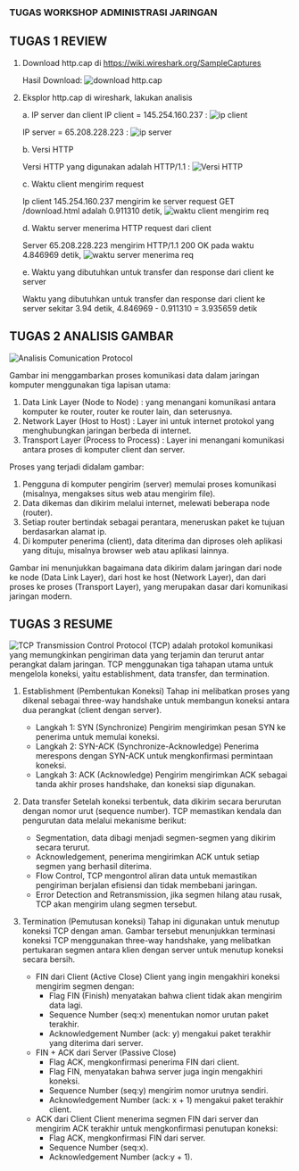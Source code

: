 ### TUGAS WORKSHOP ADMINISTRASI JARINGAN 

## TUGAS 1 REVIEW
  1. Download http.cap di https://wiki.wireshark.org/SampleCaptures

       Hasil Download:
       ![download http.cap](https://github.com/Kansaadeneva/AdminJaringan2025/blob/682c5d1cd44fcd3779a622d5ae407769afac5a53/Screenshot%202025-02-20%20190906.png)

     
  3. Eksplor http.cap di wireshark, lakukan analisis

     a. IP server dan client
      IP client = 145.254.160.237 :
      ![ip client](https://github.com/Kansaadeneva/AdminJaringan2025/blob/d4bf49b0a960fd9ab06b7c78fb5e57bb15eee6aa/Screenshot%202025-02-20%20202627.png)

      IP server = 65.208.228.223 :
      ![ip server](https://github.com/Kansaadeneva/AdminJaringan2025/blob/d4bf49b0a960fd9ab06b7c78fb5e57bb15eee6aa/Screenshot%202025-02-20%20202627.png)
     
     b. Versi HTTP

      Versi HTTP yang digunakan adalah HTTP/1.1 :
      ![Versi HTTP](https://github.com/Kansaadeneva/AdminJaringan2025/blob/c4d9edd1ac2e88e85067e7504ed0023f972f741e/Screenshot%202025-02-20%20192522.png)
     
     c. Waktu client mengirim request

      Ip client 145.254.160.237 mengirim ke server request GET /download.html adalah 0.911310 detik,
      ![waktu client mengirim req](https://github.com/Kansaadeneva/AdminJaringan2025/blob/acdbb602011e950d6a477dc147d655c4b422397f/Screenshot%202025-02-20%20193011.png)
     
     d. Waktu server menerima HTTP request dari client

      Server 65.208.228.223 mengirim HTTP/1.1 200 OK pada waktu 4.846969 detik,
      ![waktu server menerima req](https://github.com/Kansaadeneva/AdminJaringan2025/blob/75efbece904d4da8dae9a5edbb37ec1d4b246bdf/Screenshot%202025-02-20%20193021.png)
     
     e. Waktu yang dibutuhkan untuk transfer dan response dari client ke server

      Waktu yang dibutuhkan untuk transfer dan response dari client ke server sekitar 3.94 detik,
      4.846969 - 0.911310 = 3.935659 detik


## TUGAS 2 ANALISIS GAMBAR

![Analisis Comunication Protocol](https://github.com/Kansaadeneva/AdminJaringan2025/blob/abc47dd73f1e5b9af0ec48c0361e86d02d21a1f6/Screenshot%202025-02-20%20204512.png)

  Gambar ini menggambarkan proses komunikasi data dalam jaringan komputer menggunakan tiga lapisan utama:
  1. Data Link Layer (Node to Node) : yang menangani komunikasi antara komputer ke router, router ke router lain, dan seterusnya.
  2. Network Layer (Host to Host) : Layer ini untuk internet protokol yang menghubungkan jaringan berbeda di internet.
  3. Transport Layer (Process to Process) : Layer ini menangani komunikasi antara proses di komputer client dan server.

Proses yang terjadi didalam gambar:
  1. Pengguna di komputer pengirim (server) memulai proses komunikasi (misalnya, mengakses situs web atau mengirim file).
  2. Data dikemas dan dikirim melalui internet, melewati beberapa node (router).
  3. Setiap router bertindak sebagai perantara, meneruskan paket ke tujuan berdasarkan alamat ip.
  4. Di komputer penerima (client), data diterima dan diproses oleh aplikasi yang dituju, misalnya browser web atau aplikasi lainnya.

  Gambar ini menunjukkan bagaimana data dikirim dalam jaringan dari node ke node (Data Link Layer), dari host ke host (Network Layer), dan dari proses ke proses (Transport Layer), yang merupakan dasar dari komunikasi jaringan modern.


## TUGAS 3 RESUME
![TCP](https://github.com/Kansaadeneva/AdminJaringan2025/blob/f18c3f04e7126cb94fae67d315c0c3328f9c87eb/Screenshot%202025-02-20%20213333.png)
  Transmission Control Protocol (TCP) adalah protokol komunikasi yang memungkinkan pengiriman data yang terjamin dan terurut antar perangkat dalam jaringan. TCP menggunakan tiga tahapan utama untuk mengelola koneksi, yaitu establishment, data transfer, dan termination.
  1. Establishment (Pembentukan Koneksi)
     Tahap ini melibatkan proses yang dikenal sebagai three-way handshake untuk membangun koneksi antara dua perangkat (client dengan server).
     - Langkah 1: SYN (Synchronize)
         Pengirim mengirimkan pesan SYN ke penerima untuk memulai koneksi.
     - Langkah 2: SYN-ACK (Synchronize-Acknowledge)
         Penerima merespons dengan SYN-ACK untuk mengkonfirmasi permintaan koneksi.
     - Langkah 3: ACK (Acknowledge)
         Pengirim mengirimkan ACK sebagai tanda akhir proses handshake, dan koneksi siap digunakan.
       
  2. Data transfer
     Setelah koneksi terbentuk, data dikirim secara berurutan dengan nomor urut (sequence number). TCP memastikan kendala dan pengurutan data melalui mekanisme berikut:
     - Segmentation, data dibagi menjadi segmen-segmen yang dikirim secara terurut.
     - Acknowledgement, penerima mengirimkan ACK untuk setiap segmen yang berhasil diterima.
     - Flow Control, TCP mengontrol aliran data untuk memastikan pengiriman berjalan efisiensi dan tidak membebani jaringan.
     - Error Detection and Retransmission, jika segmen hilang atau rusak, TCP akan mengirim ulang segmen tersebut.
       
  3. Termination (Pemutusan koneksi)
     Tahap ini digunakan untuk menutup koneksi TCP dengan aman. Gambar tersebut menunjukkan terminasi koneksi TCP menggunakan three-way handshake, yang melibatkan pertukaran segmen antara klien dengan server untuk menutup koneksi secara bersih.
     - FIN dari Client (Active Close)
       Client yang ingin mengakhiri koneksi mengirim segmen dengan:
         - Flag FIN (Finish) menyatakan bahwa client tidak akan mengirim data lagi.
         - Sequence Number (seq:x) menentukan nomor urutan paket terakhir.
         - Acknowledgement Number (ack: y) mengakui paket terakhir yang diterima dari server.
     - FIN + ACK dari Server (Passive Close)
         - Flag ACK, mengkonfirmasi penerima FIN dari client.
         - Flag FIN, menyatakan bahwa server juga ingin mengakhiri koneksi.
         - Sequence Number (seq:y) mengirim nomor urutnya sendiri.
         - Acknowledgement Number (ack: x + 1) mengakui paket terakhir client.
     - ACK dari Client
       Client menerima segmen FIN dari server dan mengirim ACK terakhir untuk mengkonfirmasi penutupan koneksi:
         - Flag ACK, mengkonfirmasi FIN dari server.
         - Sequence Number (seq:x).
         - Acknowledgement Number (ack:y + 1).
